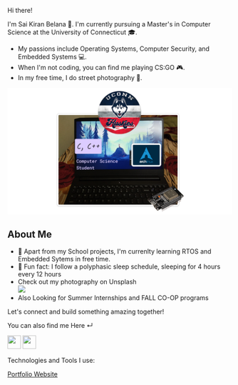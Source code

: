 Hi there! 

I'm Sai Kiran Belana 👋. I'm currently pursuing a Master's in Computer Science at the University of Connecticut 🎓. 

- My passions include Operating Systems, Computer Security, and Embedded Systems  💻. 
- When I'm not coding, you can find me playing CS:GO 🎮. 
- In my free time, I do street photography 📸.


![overview](./overview.png)

## About Me

- 🔭 Apart from my School projects, I'm currenlty learning RTOS and Embedded Sytems in free time.
- 🌟 Fun fact: I follow a polyphasic sleep schedule, sleeping for 4 hours every 12 hours
- Check out my photography on Unsplash <br />
<a href="https://unsplash.com/@belanasaikiran" target="_blank"> <img 
 width="150px" src="https://preview.redd.it/w3b8p8ro5zd21.png?auto=webp&s=2b20c6c5c272d27d5f373ed383934ea93e1851d1" /></a>
- Also Looking for Summer Internships and FALL CO-OP programs

Let's connect and build something amazing together!


You can also find me Here ↵

<a href="https://www.linkedin.com/in/belanasaikiran"><img height="30px" width="30px" src="https://upload.wikimedia.org/wikipedia/commons/thumb/c/ca/LinkedIn_logo_initials.png/800px-LinkedIn_logo_initials.png"/></a>
<a href="https://www.instagram.com/copycharming/?hl=en"><img height="30px" width="30px" src="https://www.omnicoreagency.com/wp-content/uploads/2018/09/Instagram-Logo-PNG-2018.png.webp"/></a>
</br>

Technologies and Tools I use: 



<a href="https://belanasaikiran.github.io" target="blank" > Portfolio Website </a> 







